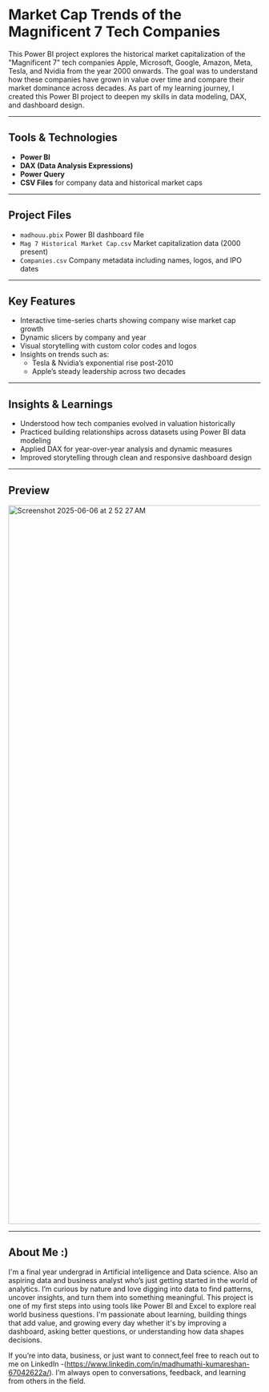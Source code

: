 # Market Cap Trends of the Magnificent 7 Tech Companies

This Power BI project explores the historical market capitalization of the "Magnificent 7" tech companies Apple, Microsoft, Google, Amazon, Meta, Tesla, and Nvidia from the year 2000 onwards.
The goal was to understand how these companies have grown in value over time and compare their market dominance across decades.
As part of my learning journey, I created this Power BI project to deepen my skills in data modeling, DAX, and dashboard design.

---

##  Tools & Technologies

- **Power BI**
- **DAX (Data Analysis Expressions)**
- **Power Query**
- **CSV Files** for company data and historical market caps

---

##  Project Files

- `madhouu.pbix`  Power BI dashboard file  
- `Mag 7 Historical Market Cap.csv` Market capitalization data (2000 present)  
- `Companies.csv` Company metadata including names, logos, and IPO dates

---

##  Key Features

- Interactive time-series charts showing company wise market cap growth
- Dynamic slicers by company and year
- Visual storytelling with custom color codes and logos
- Insights on trends such as:
  - Tesla & Nvidia’s exponential rise post-2010
  - Apple’s steady leadership across two decades

---

##  Insights & Learnings

- Understood how tech companies evolved in valuation historically
- Practiced building relationships across datasets using Power BI data modeling
- Applied DAX for year-over-year analysis and dynamic measures
- Improved storytelling through clean and responsive dashboard design


---
 ## Preview

<img width="1436" alt="Screenshot 2025-06-06 at 2 52 27 AM" src="https://github.com/user-attachments/assets/891f0d61-5d93-4c9a-9c7e-da227036994e" />

---
## About Me :)


I'm a final year undergrad in Artificial intelligence and Data science. 
Also an aspiring data and business analyst who’s just getting started in the world of analytics. I’m curious by nature and love digging into data to find patterns,
uncover insights, and turn them into something meaningful. This project is one of my first steps into using tools like Power BI and Excel to explore real world business questions.
I'm passionate about learning, building things that add value, and growing every day  whether it's by improving a dashboard, asking better questions,
or understanding how data shapes decisions.

If you’re into data, business, or just want to connect,feel free to reach out to me on LinkedIn -(https://www.linkedin.com/in/madhumathi-kumareshan-67042622a/). 
I’m always open to conversations, feedback, and learning from others in the field. 



